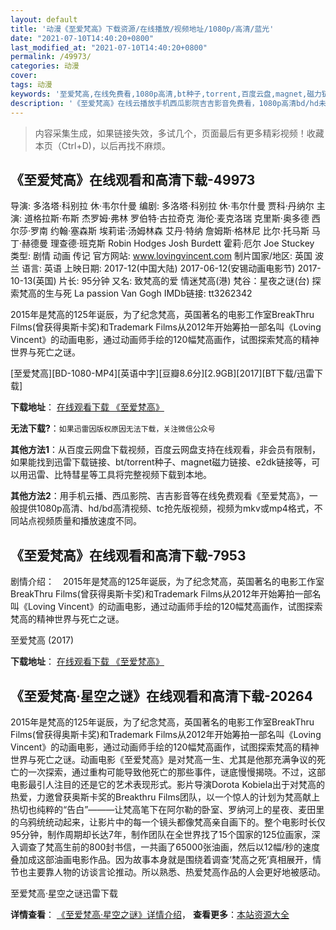 ```yaml
---
layout: default
title: '动漫《至爱梵高》下载资源/在线播放/视频地址/1080p/高清/蓝光'
date: "2021-07-10T14:40:20+0800"
last_modified_at: "2021-07-10T14:40:20+0800"
permalink: /49973/
categories: 动漫
cover:
tags: 动漫
keywords: '至爱梵高,在线免费看,1080p高清,bt种子,torrent,百度云盘,magnet,磁力链,迅雷下载资源'
description: '《至爱梵高》在线云播放手机西瓜影院吉吉影音免费看，1080p高清bd/hd未删减完整版和tc抢先枪版，mkv/mp4格式，附带bt/torrent种子、magnet/磁力链、百度云盘、网盘资源迅雷下载链接'
---
```


>内容采集生成，如果链接失效，多试几个，页面最后有更多精彩视频！收藏本页（Ctrl+D)，以后再找不麻烦。


## 《至爱梵高》在线观看和高清下载-49973

导演: 多洛塔·科别拉 休·韦尔什曼 编剧: 多洛塔·科别拉 休·韦尔什曼 贾科·丹纳尔 主演: 道格拉斯·布斯 杰罗姆·弗林 罗伯特·古拉奇克 海伦·麦克洛瑞 克里斯·奥多德 西尔莎·罗南 约翰·塞森斯 埃莉诺·汤姆林森 艾丹·特纳 詹姆斯·格林尼 比尔·托马斯 马丁·赫德曼 理查德·班克斯 Robin Hodges Josh Burdett 霍莉·厄尔 Joe Stuckey 类型: 剧情 动画 传记 官方网站: www.lovingvincent.com 制片国家/地区: 英国 波兰 语言: 英语 上映日期: 2017-12(中国大陆) 2017-06-12(安锡动画电影节) 2017-10-13(英国) 片长: 95分钟 又名: 致梵高的爱 情迷梵高(港) 梵谷：星夜之谜(台) 探索梵高的生与死 La passion Van Gogh IMDb链接: tt3262342

2015年是梵高的125年诞辰，为了纪念梵高，英国著名的电影工作室BreakThru Films(曾获得奥斯卡奖)和Trademark Films从2012年开始筹拍一部名叫《Loving Vincent》的动画电影，通过动画师手绘的120幅梵高画作，试图探索梵高的精神世界与死亡之谜。


[至爱梵高][BD-1080-MP4][英语中字][豆瓣8.6分][2.9GB][2017][BT下载/迅雷下载]

**下载地址**： [在线观看下载 《至爱梵高》](https://www.btdx8.com/torrent/zafg_2017.html) 


**无法下载?**：`如果迅雷因版权原因无法下载，关注微信公众号 `

**其他方法1**：从百度云网盘下载视频，百度云网盘支持在线观看，非会员有限制，如果能找到迅雷下载链接、bt/torrent种子、magnet磁力链接、e2dk链接等，可以用迅雷、比特彗星等工具将完整视频下载到本地。

**其他方法2**：用手机云播、西瓜影院、吉吉影音等在线免费观看《至爱梵高》，一般提供1080p高清、hd/bd高清视频、tc抢先版视频，视频为mkv或mp4格式，不同站点视频质量和播放速度不同。


## 《至爱梵高》在线观看和高清下载-7953

剧情介绍：　2015年是梵高的125年诞辰，为了纪念梵高，英国著名的电影工作室BreakThru Films(曾获得奥斯卡奖)和Trademark Films从2012年开始筹拍一部名叫《Loving Vincent》的动画电影，通过动画师手绘的120幅梵高画作，试图探索梵高的精神世界与死亡之谜。


至爱梵高 (2017)

**下载地址**： [在线观看下载 《至爱梵高》](https://www.btbtdy.me/btdy/dy11843.html) 


## 《至爱梵高·星空之谜》在线观看和高清下载-20264

2015年是梵高的125年诞辰，为了纪念梵高，英国著名的电影工作室BreakThru Films(曾获得奥斯卡奖)和Trademark Films从2012年开始筹拍一部名叫《Loving Vincent》的动画电影，通过动画师手绘的120幅梵高画作，试图探索梵高的精神世界与死亡之谜。动画电影《至爱梵高》是对梵高一生、尤其是他那充满争议的死亡的一次探索，通过重构可能导致他死亡的那些事件，谜底慢慢揭晓。不过，这部电影最引人注目的还是它的艺术表现形式。影片导演Dorota Kobiela出于对梵高的热爱，力邀曾获奥斯卡奖的Breakthru Films团队，以一个惊人的计划为梵高献上热切也纯粹的“告白”———让梵高笔下在阿尔勒的卧室、罗纳河上的星夜、麦田里的乌鸦统统动起来，让影片中的每一个镜头都像梵高亲自画下的。整个电影时长仅95分钟，制作周期却长达7年，制作团队在全世界找了15个国家的125位画家，深入调查了梵高生前的800封书信，一共画了65000张油画，然后以12幅/秒的速度叠加成这部油画电影作品。因为故事本身就是围绕着调查‘梵高之死’真相展开，情节也主要靠人物的访谈言论推动。所以熟悉、热爱梵高作品的人会更好地被感动。


至爱梵高·星空之谜迅雷下载

**详情查看**： [《至爱梵高·星空之谜》详情介绍](/movie/20264/)， **查看更多**：[本站资源大全](/movie/t/all/)

